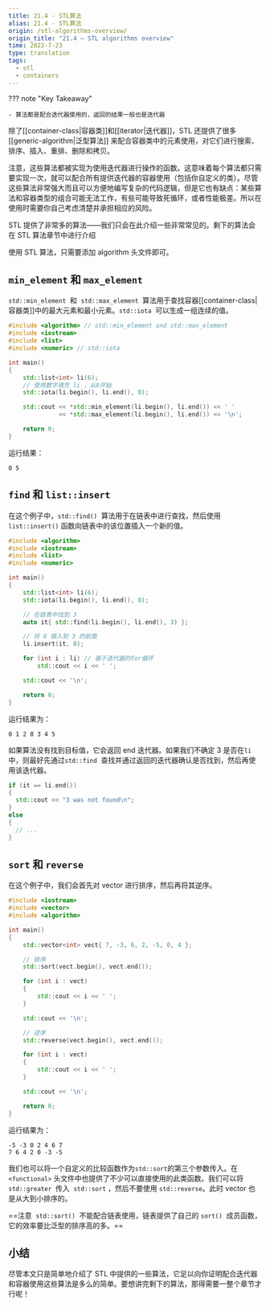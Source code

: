 ```yaml
---
title: 21.4 - STL算法
alias: 21.4 - STL算法
origin: /stl-algorithms-overview/
origin_title: "21.4 — STL algorithms overview"
time: 2022-7-23
type: translation
tags:
  - stl
  - containers
---
```


??? note "Key Takeaway"

    - 算法都是配合迭代器使用的，返回的结果一般也是迭代器

除了[[container-class|容器类]]和[[iterator|迭代器]]，STL 还提供了很多[[generic-algorithm|泛型算法]] 来配合容器类中的元素使用，对它们进行搜索、排序、插入、重排、删除和拷贝。

注意，这些算法都被实现为使用迭代器进行操作的函数。这意味着每个算法都只需要实现一次，就可以配合所有提供迭代器的容器使用（包括你自定义的类）。尽管这些算法非常强大而且可以方便地编写复杂的代码逻辑，但是它也有缺点：某些算法和容器类型的组合可能无法工作，有些可能导致死循环，或者性能极差。所以在使用时需要你自己考虑清楚并承担相应的风险。

STL 提供了非常多的算法——我们只会在此介绍一些非常常见的。剩下的算法会在 STL 算法章节中进行介绍

使用 STL 算法，只需要添加 algorithm 头文件即可。

## `min_element` 和 `max_element`

`std::min_element`  和  `std::max_element`  算法用于查找容器[[container-class|容器类]]中的最大元素和最小元素。`std::iota`  可以生成一组连续的值。

```cpp
#include <algorithm> // std::min_element and std::max_element
#include <iostream>
#include <list>
#include <numeric> // std::iota

int main()
{
    std::list<int> li(6);
    // 使用数字填充 li ，从0开始
    std::iota(li.begin(), li.end(), 0);

    std::cout << *std::min_element(li.begin(), li.end()) << ' '
              << *std::max_element(li.begin(), li.end()) << '\n';

    return 0;
}
```

运行结果：

```
0 5
```

## `find` 和 `list::insert`

在这个例子中，`std::find()`  算法用于在链表中进行查找，然后使用 `list::insert()` 函数向链表中的该位置插入一个新的值。

```cpp
#include <algorithm>
#include <iostream>
#include <list>
#include <numeric>

int main()
{
    std::list<int> li(6);
    std::iota(li.begin(), li.end(), 0);

    // 在链表中找到 3
    auto it{ std::find(li.begin(), li.end(), 3) };

    // 将 8 插入到 3 的前面
    li.insert(it, 8);

    for (int i : li) // 基于迭代器的for循环
        std::cout << i << ' ';

    std::cout << '\n';

    return 0;
}
```

运行结果为：

```
0 1 2 8 3 4 5
```

如果算法没有找到目标值，它会返回 end 迭代器。如果我们不确定 3 是否在`li`中，则最好先通过`std::find`  查找并通过返回的迭代器确认是否找到，然后再使用该迭代器。

```cpp
if (it == li.end())
{
  std::cout << "3 was not found\n";
}
else
{
  // ...
}
```

## `sort` 和 `reverse`

在这个例子中，我们会首先对 vector 进行排序，然后再将其逆序。

```cpp
#include <iostream>
#include <vector>
#include <algorithm>

int main()
{
    std::vector<int> vect{ 7, -3, 6, 2, -5, 0, 4 };

    // 排序
    std::sort(vect.begin(), vect.end());

    for (int i : vect)
    {
        std::cout << i << ' ';
    }

    std::cout << '\n';

    // 逆序
    std::reverse(vect.begin(), vect.end());

    for (int i : vect)
    {
        std::cout << i << ' ';
    }

    std::cout << '\n';

    return 0;
}
```

运行结果为：

```
-5 -3 0 2 4 6 7
7 6 4 2 0 -3 -5
```

我们也可以将一个自定义的比较函数作为`std::sort`的第三个参数传入。在`<functional>` 头文件中也提供了不少可以直接使用的此类函数。我们可以将`std::greater`  传入  `std::sort` ，然后不要使用 `std::reverse`。此时 vector 也是从大到小排序的。

==注意  `std::sort()`  不能配合链表使用，链表提供了自己的 `sort()`  成员函数，它的效率要比泛型的排序高的多。==

## 小结

尽管本文只是简单地介绍了 STL 中提供的一些算法，它足以向你证明配合迭代器和容器使用这些算法是多么的简单。要想讲完剩下的算法，那得需要一整个章节才行呢！
